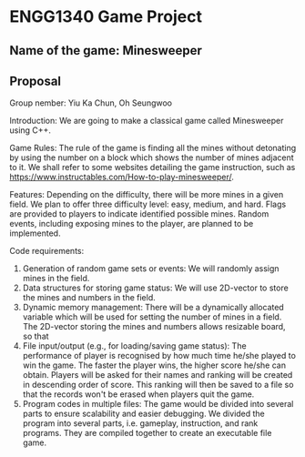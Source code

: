 # ENGG1340 Game Project
## Name of the game: Minesweeper
## Proposal

Group nember: Yiu Ka Chun, Oh Seungwoo

Introduction: We are going to make a classical game called Minesweeper using C++. 

Game Rules: The rule of the game is finding all the mines without detonating by using the number on a block which shows the number of mines adjacent to it. We shall refer to some websites detailing the game instruction, such as https://www.instructables.com/How-to-play-minesweeper/.

Features: Depending on the difficulty, there will be more mines in a given field. We plan to offer three difficulty level: easy, medium, and hard. Flags are provided to players to indicate identified possible mines. Random events, including exposing mines to the player, are planned to be implemented.

Code requirements:
1. Generation of random game sets or events: We will randomly assign mines in the field.
2. Data structures for storing game status: We will use 2D-vector to store the mines and numbers in the field.
3. Dynamic memory management: There will be a dynamically allocated variable which will be used for setting the number of mines in a field. The 2D-vector storing the mines and numbers allows resizable board, so that 
4. File input/output (e.g., for loading/saving game status): The performance of player is recognised by how much time he/she played to win the game. The faster the player wins, the higher score he/she can obtain. Players will be asked for their names and ranking will be created in descending order of score. This ranking will then be saved to a file so that the records won't be erased when players quit the game.
5. Program codes in multiple files: The game would be divided into several parts to ensure scalability and easier debugging. We divided the program into several parts, i.e. gameplay, instruction, and rank programs. They are compiled together to create an executable file game.

